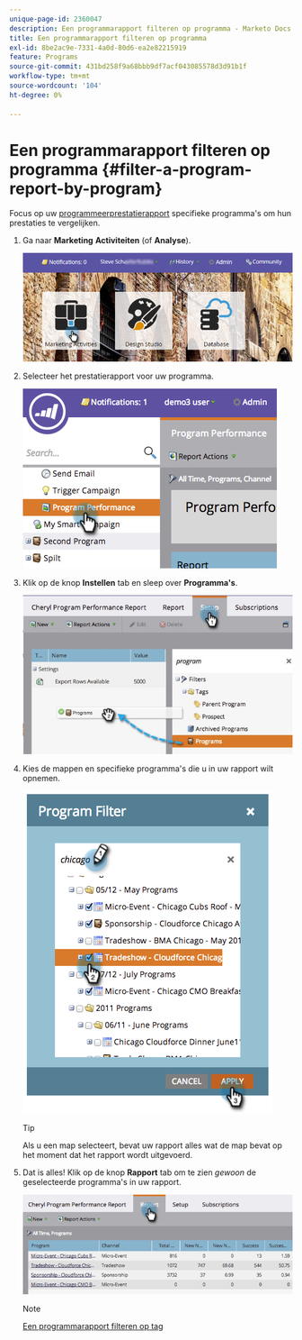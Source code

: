 ```yaml
---
unique-page-id: 2360047
description: Een programmarapport filteren op programma - Marketo Docs - Productdocumentatie
title: Een programmarapport filteren op programma
exl-id: 8be2ac9e-7331-4a0d-80d6-ea2e82215919
feature: Programs
source-git-commit: 431bd258f9a68bbb9df7acf043085578d3d91b1f
workflow-type: tm+mt
source-wordcount: '104'
ht-degree: 0%

---
```


# Een programmarapport filteren op programma {#filter-a-program-report-by-program}

Focus op uw [programmeerprestatierapport](/help/marketo/product-docs/core-marketo-concepts/programs/program-performance-report/create-a-program-performance-report.md) specifieke programma&#39;s om hun prestaties te vergelijken.

1. Ga naar **Marketing** **Activiteiten** (of **Analyse**).

   ![](assets/login-marketing-activities-3.png)

1. Selecteer het prestatierapport voor uw programma.

   ![](assets/image2014-9-23-16-3a4-3a4.png)

1. Klik op de knop **Instellen** tab en sleep over **Programma&#39;s**.

   ![](assets/prospect3.jpg)

1. Kies de mappen en specifieke programma&#39;s die u in uw rapport wilt opnemen.

   ![](assets/image2014-9-23-16-3a5-3a5.png)

   >[!TIP]
   >
   >Als u een map selecteert, bevat uw rapport alles wat de map bevat op het moment dat het rapport wordt uitgevoerd.

1. Dat is alles! Klik op de knop **Rapport** tab om te zien _gewoon_ de geselecteerde programma&#39;s in uw rapport.

   ![](assets/image2014-9-23-16-3a5-3a41.png)

   >[!NOTE]
   >
   >[Een programmarapport filteren op tag](/help/marketo/product-docs/core-marketo-concepts/programs/program-performance-report/filter-a-program-report-by-tag.md)
